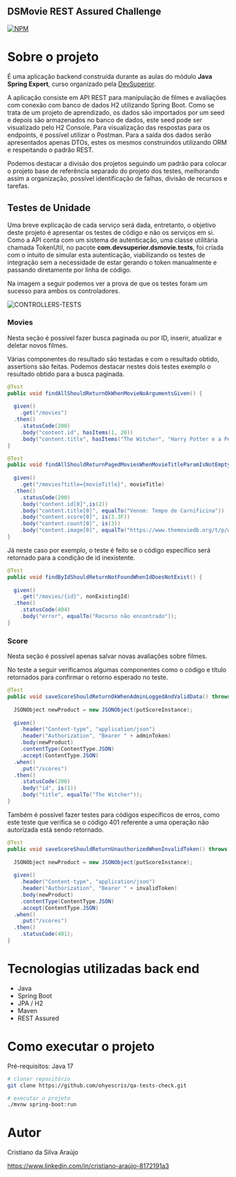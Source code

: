 ## DSMovie REST Assured Challenge
[![NPM](https://img.shields.io/npm/l/react)](https://github.com/ohyescris/qa-tests-check/blob/main/LICENSE)

# Sobre o projeto

É uma aplicação backend construída durante as aulas do módulo **Java Spring Expert**, curso organizado pela [DevSuperior](https://devsuperior.com "Site da DevSuperior").

A aplicação consiste em API REST para manipulação de filmes e avaliações com conexão com banco de dados H2 utilizando Spring Boot. Como se trata de um 
projeto de aprendizado, os dados são importados por um seed e depois são armazenados no banco de dados, este seed pode ser visualizado pelo H2 Console. Para 
visualização das respostas para os endpoints, é possível utilizar o Postman. Para a saída dos dados serão apresentados apenas DTOs, estes os mesmos construindos utilizando
ORM e respeitando o padrão REST.

Podemos destacar a divisão dos projetos seguindo um padrão para colocar o projeto base de referência separado do projeto dos testes, melhorando assim a organização, possível
identificação de falhas, divisão de recursos e tarefas.

## Testes de Unidade

Uma breve explicação de cada serviço será dada, entretanto, o objetivo deste projeto é apresentar os testes de código e não os serviços em si.
Como a API conta com um sistema de autenticação, uma classe utilitária chamada TokenUtil, no pacote **com.devsuperior.dsmovie.tests**, foi criada com o intuito de simular
esta autenticação, viabilizando os testes de integração sem a necessidade de estar gerando o token manualmente e passando diretamente por linha de código.

Na imagem a seguir podemos ver a prova de que os testes foram um sucesso para ambos os controladores.

![CONTROLLERS-TESTS](https://github.com/ohyescris/assets/blob/main/images/qa/dsmovie-rest-assured/scorecontroller_moviecontroller_ra.png)

### Movies

Nesta seção é possível fazer busca paginada ou por ID, inserir, atualizar e deletar novos filmes.

Várias componentes do resultado são testadas e com o resultado obtido, assertions são feitas. Podemos destacar nestes dois testes exemplo o resultado obtido para a busca paginada.

```java
@Test
public void findAllShouldReturnOkWhenMovieNoArgumentsGiven() {
  
  given()
    .get("/movies")
  .then()
    .statusCode(200)
    .body("content.id", hasItems(1, 20))
    .body("content.title", hasItems("The Witcher", "Harry Potter e a Pedra Filosofal"));
}

@Test
public void findAllShouldReturnPagedMoviesWhenMovieTitleParamIsNotEmpty() {
  
  given()
    .get("/movies?title={movieTitle}", movieTitle)
  .then()
    .statusCode(200)
    .body("content.id[0]",is(2))
    .body("content.title[0]", equalTo("Venom: Tempo de Carnificina"))
    .body("content.score[0]", is(3.3F))
    .body("content.count[0]", is(3))
    .body("content.image[0]", equalTo("https://www.themoviedb.org/t/p/w533_and_h300_bestv2/vIgyYkXkg6NC2whRbYjBD7eb3Er.jpg"));
}
```

Já neste caso por exemplo, o teste é feito se o código específico será retornado para a condição de id inexistente.

```java
@Test
public void findByIdShouldReturnNotFoundWhenIdDoesNotExist() {
  
  given()
    .get("/movies/{id}", nonExistingId)
  .then()
    .statusCode(404)
    .body("error", equalTo("Recurso não encontrado"));
}
```

### Score

Nesta seção é possível apenas salvar novas avaliações sobre filmes.

No teste a seguir verificamos algumas componentes como o código e título retornados para confirmar o retorno esperado no teste.

```java
@Test
public void saveScoreShouldReturnOkWhenAdminLoggedAndValidData() throws Exception {
  
  JSONObject newProduct = new JSONObject(putScoreInstance);
  
  given()
    .header("Content-type", "application/json")
    .header("Authorization", "Bearer " + adminToken)
    .body(newProduct)
    .contentType(ContentType.JSON)
    .accept(ContentType.JSON)
  .when()
    .put("/scores")
  .then()
    .statusCode(200)
    .body("id", is(1))
    .body("title", equalTo("The Witcher"));
}
```

Também é possível fazer testes para códigos específicos de erros, como este teste que verifica se o código 401 referente a uma operação não autorizada
está sendo retornado.

```java
@Test
public void saveScoreShouldReturnUnauthorizedWhenInvalidToken() throws Exception {
  
  JSONObject newProduct = new JSONObject(putScoreInstance);
  
  given()
    .header("Content-type", "application/json")
    .header("Authorization", "Bearer " + invalidToken)
    .body(newProduct)
    .contentType(ContentType.JSON)
    .accept(ContentType.JSON)
  .when()
    .put("/scores")
  .then()
    .statusCode(401);
}
```

# Tecnologias utilizadas back end
- Java
- Spring Boot
- JPA / H2
- Maven
- REST Assured

# Como executar o projeto

Pré-requisitos: Java 17

```bash
# clonar repositório
git clone https://github.com/ohyescris/qa-tests-check.git

# executar o projeto
./mvnw spring-boot:run
```

# Autor

Cristiano da Silva Araújo

https://www.linkedin.com/in/cristiano-araújo-8172191a3


